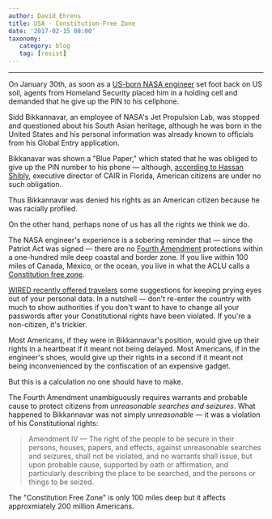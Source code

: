 ```yaml
---
author: David Ehrens
title: USA - Constitution-Free Zone
date: '2017-02-15 08:00'
taxonomy:
   category: blog
   tag: [resist]
---
```

---
On January 30th, as soon as a [US-born NASA engineer](http://www.cnn.com/2017/02/13/us/citizen-nasa-engineer-detained-at-border-trnd/index.html) set foot back on US soil, agents from Homeland Security placed him in a holding cell and demanded that he give up the PIN to his cellphone.

Sidd Bikkannavar, an employee of NASA's Jet Propulsion Lab, was stopped and questioned about his South Asian heritage, although he was born in the United States and his personal information was already known to officials from his Global Entry application.

Bikkanavar was shown a "Blue Paper," which stated that he was obliged to give up the PIN number to his phone — although, [according to Hassan Shibly](https://mic.com/articles/168363/nasa-scientist-sidd-bikkannavar-says-he-was-forced-to-unlock-phone-at-airport#.LTxGpA8Pe), executive director of CAIR in Florida, American citizens are under no such obligation.

Thus Bikkannavar was denied his rights as an American citizen because he was racially profiled.

On the other hand, perhaps none of us has all the rights we think we do.

The NASA engineer's experience is a sobering reminder that — since the Patriot Act was signed — there are no [Fourth Amendment](https://www.law.cornell.edu/constitution/fourth_amendment) protections within a one-hundred mile deep coastal and border zone. If you live within 100 miles of Canada, Mexico, or the ocean, you live in what the ACLU calls a [Constitution free zone](https://www.aclu.org/know-your-rights-governments-100-mile-border-zone-map).

[WIRED recently offered travelers](https://www.wired.com/2017/02/guide-getting-past-customs-digital-privacy-intact/) some suggestions for keeping prying eyes out of your personal data. In a nutshell — don't re-enter the country with much to show authorities if you don't want to have to change all your passwords after your Constitutional rights have been violated. If you're a non-citizen, it's trickier.

Most Americans, if they were in Bikkannavar's position, would give up their rights in a heartbeat if it meant not being delayed. Most Americans, if in the engineer's shoes, would give up their rights in a second if it meant not being inconvenienced by the confiscation of an expensive gadget.

But this is a calculation no one should have to make.

The Fourth Amendment unambiguously requires warrants and probable cause to protect citizens from *unreasonable searches and seizures*. What happened to Bikkannavar was not simply *unreasonable* — it was a violation of his Constitutional rights:

> Amendment IV — The right of the people to be secure in their persons, houses, papers, and effects, against unreasonable searches and seizures, shall not be violated, and no warrants shall issue, but upon probable cause, supported by oath or affirmation, and particularly describing the place to be searched, and the persons or things to be seized.

The "Constitution Free Zone" is only 100 miles deep but it affects approxmiately 200 million Americans.
